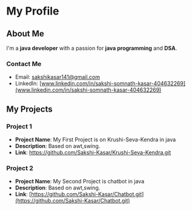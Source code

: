 # My Profile

## About Me

I'm a **java developer** with a passion for **java programming** and **DSA**.

### Contact Me

- Email: [sakshikasar141@gmail.com](mailto:sakshikasar141@gmail.com)
- LinkedIn: [www.linkedin.com/in/sakshi-somnath-kasar-404632269](www.linkedin.com/in/sakshi-somnath-kasar-404632269)

## My Projects

### Project 1

- **Project Name**: My First Project is on Krushi-Seva-Kendra  in java 
- **Description**: Based on awt,swing.
- **Link**: https://github.com/Sakshi-Kasar/Krushi-Seva-Kendra.git

### Project 2

- **Project Name**: My Second Project is chatbot in java
- **Description**: Based on awt,swing.
- **Link**: [https://github.com/Sakshi-Kasar/Chatbot.git](https://github.com/Sakshi-Kasar/Chatbot.git)



